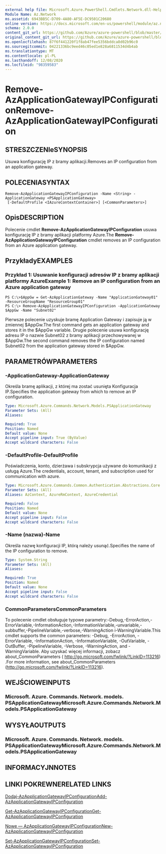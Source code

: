 ```yaml
---
external help file: Microsoft.Azure.PowerShell.Cmdlets.Network.dll-Help.xml
Module Name: Az.Network
ms.assetid: 6943BB5C-D709-4A80-AF5E-DC9501C20680
online version: https://docs.microsoft.com/en-us/powershell/module/az.network/remove-azapplicationgatewayipconfiguration
schema: 2.0.0
content_git_url: https://github.com/Azure/azure-powershell/blob/master/src/Network/Network/help/Remove-AzApplicationGatewayIPConfiguration.md
original_content_git_url: https://github.com/Azure/azure-powershell/blob/master/src/Network/Network/help/Remove-AzApplicationGatewayIPConfiguration.md
ms.openlocfilehash: 87f6f441220f1f8ab47fee5356bddca8d02b96c0
ms.sourcegitcommit: 04221336bc9eed46c05ed1e828a6811534d4b4ab
ms.translationtype: MT
ms.contentlocale: pl-PL
ms.lasthandoff: 12/08/2020
ms.locfileid: "98359583"
---
```

# <span data-ttu-id="a23f0-101">Remove-AzApplicationGatewayIPConfiguration</span><span class="sxs-lookup"><span data-stu-id="a23f0-101">Remove-AzApplicationGatewayIPConfiguration</span></span>

## <span data-ttu-id="a23f0-102">STRESZCZENIe</span><span class="sxs-lookup"><span data-stu-id="a23f0-102">SYNOPSIS</span></span>
<span data-ttu-id="a23f0-103">Usuwa konfigurację IP z bramy aplikacji.</span><span class="sxs-lookup"><span data-stu-id="a23f0-103">Removes an IP configuration from an application gateway.</span></span>

## <span data-ttu-id="a23f0-104">POLECENIA</span><span class="sxs-lookup"><span data-stu-id="a23f0-104">SYNTAX</span></span>

```
Remove-AzApplicationGatewayIPConfiguration -Name <String> -ApplicationGateway <PSApplicationGateway>
 [-DefaultProfile <IAzureContextContainer>] [<CommonParameters>]
```

## <span data-ttu-id="a23f0-105">Opis</span><span class="sxs-lookup"><span data-stu-id="a23f0-105">DESCRIPTION</span></span>
<span data-ttu-id="a23f0-106">Polecenie cmdlet **Remove-AzApplicationGatewayIPConfiguration** usuwa konfigurację IP z bramy aplikacji platformy Azure.</span><span class="sxs-lookup"><span data-stu-id="a23f0-106">The **Remove-AzApplicationGatewayIPConfiguration** cmdlet removes an IP configuration from an Azure application gateway.</span></span>

## <span data-ttu-id="a23f0-107">Przykłady</span><span class="sxs-lookup"><span data-stu-id="a23f0-107">EXAMPLES</span></span>

### <span data-ttu-id="a23f0-108">Przykład 1: Usuwanie konfiguracji adresów IP z bramy aplikacji platformy Azure</span><span class="sxs-lookup"><span data-stu-id="a23f0-108">Example 1: Remove an IP configuration from an Azure application gateway</span></span>
```
PS C:\>$AppGw = Get-AzApplicationGateway -Name "ApplicationGateway01" -ResourceGroupName "ResourceGroup01"
PS C:\> Remove-AzApplicationGatewayIPConfiguration -ApplicationGateway $AppGw -Name "Subnet02"
```

<span data-ttu-id="a23f0-109">Pierwsze polecenie uzyskuje bramę Application Gateway i zapisuje ją w zmiennej $AppGw.</span><span class="sxs-lookup"><span data-stu-id="a23f0-109">The first command gets an application gateway and stores it in the $AppGw variable.</span></span>
<span data-ttu-id="a23f0-110">Drugie polecenie usuwa konfigurację adresu IP o nazwie Subnet02 z bramy aplikacji przechowywanej w $AppGw.</span><span class="sxs-lookup"><span data-stu-id="a23f0-110">The second command removes the IP configuration named Subnet02 from the application gateway stored in $AppGw.</span></span>

## <span data-ttu-id="a23f0-111">PARAMETRÓW</span><span class="sxs-lookup"><span data-stu-id="a23f0-111">PARAMETERS</span></span>

### <span data-ttu-id="a23f0-112">-ApplicationGateway</span><span class="sxs-lookup"><span data-stu-id="a23f0-112">-ApplicationGateway</span></span>
<span data-ttu-id="a23f0-113">Określa bramę aplikacji, z której ma zostać usunięta Konfiguracja IP.</span><span class="sxs-lookup"><span data-stu-id="a23f0-113">Specifies the application gateway from which to remove an IP configuration.</span></span>

```yaml
Type: Microsoft.Azure.Commands.Network.Models.PSApplicationGateway
Parameter Sets: (All)
Aliases:

Required: True
Position: Named
Default value: None
Accept pipeline input: True (ByValue)
Accept wildcard characters: False
```

### <span data-ttu-id="a23f0-114">-DefaultProfile</span><span class="sxs-lookup"><span data-stu-id="a23f0-114">-DefaultProfile</span></span>
<span data-ttu-id="a23f0-115">Poświadczenia, konto, dzierżawa i subskrypcja używane do komunikacji z usługą Azure.</span><span class="sxs-lookup"><span data-stu-id="a23f0-115">The credentials, account, tenant, and subscription used for communication with azure.</span></span>

```yaml
Type: Microsoft.Azure.Commands.Common.Authentication.Abstractions.Core.IAzureContextContainer
Parameter Sets: (All)
Aliases: AzContext, AzureRmContext, AzureCredential

Required: False
Position: Named
Default value: None
Accept pipeline input: False
Accept wildcard characters: False
```

### <span data-ttu-id="a23f0-116">-Name (nazwa)</span><span class="sxs-lookup"><span data-stu-id="a23f0-116">-Name</span></span>
<span data-ttu-id="a23f0-117">Określa nazwę konfiguracji IP, którą należy usunąć.</span><span class="sxs-lookup"><span data-stu-id="a23f0-117">Specifies the name of the IP configuration to remove.</span></span>

```yaml
Type: System.String
Parameter Sets: (All)
Aliases:

Required: True
Position: Named
Default value: None
Accept pipeline input: False
Accept wildcard characters: False
```

### <span data-ttu-id="a23f0-118">CommonParameters</span><span class="sxs-lookup"><span data-stu-id="a23f0-118">CommonParameters</span></span>
<span data-ttu-id="a23f0-119">To polecenie cmdlet obsługuje typowe parametry:-Debug,-ErrorAction,-ErrorVariable,-InformationAction,-InformationVariable,-unvariable,-subbuffer,-PipelineVariable,-verbose,-WarningAction i-WarningVariable.</span><span class="sxs-lookup"><span data-stu-id="a23f0-119">This cmdlet supports the common parameters: -Debug, -ErrorAction, -ErrorVariable, -InformationAction, -InformationVariable, -OutVariable, -OutBuffer, -PipelineVariable, -Verbose, -WarningAction, and -WarningVariable.</span></span> <span data-ttu-id="a23f0-120">Aby uzyskać więcej informacji, zobacz about_CommonParameters ( http://go.microsoft.com/fwlink/?LinkID=113216) .</span><span class="sxs-lookup"><span data-stu-id="a23f0-120">For more information, see about_CommonParameters (http://go.microsoft.com/fwlink/?LinkID=113216).</span></span>

## <span data-ttu-id="a23f0-121">WEJŚCIOWE</span><span class="sxs-lookup"><span data-stu-id="a23f0-121">INPUTS</span></span>

### <span data-ttu-id="a23f0-122">Microsoft. Azure. Commands. Network. models. PSApplicationGateway</span><span class="sxs-lookup"><span data-stu-id="a23f0-122">Microsoft.Azure.Commands.Network.Models.PSApplicationGateway</span></span>

## <span data-ttu-id="a23f0-123">WYSYŁA</span><span class="sxs-lookup"><span data-stu-id="a23f0-123">OUTPUTS</span></span>

### <span data-ttu-id="a23f0-124">Microsoft. Azure. Commands. Network. models. PSApplicationGateway</span><span class="sxs-lookup"><span data-stu-id="a23f0-124">Microsoft.Azure.Commands.Network.Models.PSApplicationGateway</span></span>

## <span data-ttu-id="a23f0-125">INFORMACYJN</span><span class="sxs-lookup"><span data-stu-id="a23f0-125">NOTES</span></span>

## <span data-ttu-id="a23f0-126">LINKI POKREWNE</span><span class="sxs-lookup"><span data-stu-id="a23f0-126">RELATED LINKS</span></span>

[<span data-ttu-id="a23f0-127">Dodaj-AzApplicationGatewayIPConfiguration</span><span class="sxs-lookup"><span data-stu-id="a23f0-127">Add-AzApplicationGatewayIPConfiguration</span></span>](./Add-AzApplicationGatewayIPConfiguration.md)

[<span data-ttu-id="a23f0-128">Get-AzApplicationGatewayIPConfiguration</span><span class="sxs-lookup"><span data-stu-id="a23f0-128">Get-AzApplicationGatewayIPConfiguration</span></span>](./Get-AzApplicationGatewayIPConfiguration.md)

[<span data-ttu-id="a23f0-129">Nowe — AzApplicationGatewayIPConfiguration</span><span class="sxs-lookup"><span data-stu-id="a23f0-129">New-AzApplicationGatewayIPConfiguration</span></span>](./New-AzApplicationGatewayIPConfiguration.md)

[<span data-ttu-id="a23f0-130">Set-AzApplicationGatewayIPConfiguration</span><span class="sxs-lookup"><span data-stu-id="a23f0-130">Set-AzApplicationGatewayIPConfiguration</span></span>](./Set-AzApplicationGatewayIPConfiguration.md)


